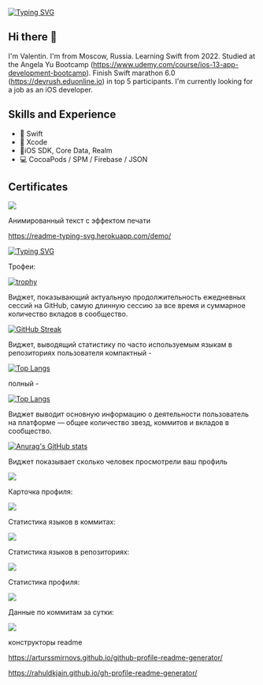 [![Typing SVG](https://readme-typing-svg.herokuapp.com?font=Fira+Code&pause=1000&random=false&width=435&lines=Hi!+I'm+Valentin)](https://git.io/typing-svg)

## Hi there 👋

 I'm Valentin. I'm from Moscow, Russia. Learning Swift from 2022. Studied at the Angela Yu Bootcamp (https://www.udemy.com/course/ios-13-app-development-bootcamp). Finish Swift marathon 6.0 (https://devrush.eduonline.io) in top 5 participants. I'm currently looking for a job as an iOS developer.

## Skills and Experience

- 🦜 Swift
- 🔨 Xcode
- 📱iOS SDK, Core Data, Realm
- 💻 CocoaPods / SPM / Firebase / JSON
  
## Certificates 

![](https://github.com/latronixo/latronixo/blob/features/readme/Сертификат%20об%20окончании%20Марафона%20Devrush%20(Angela)%20iOS-разработчик%20(UIKit)%202022.png)

Анимированный текст с эффектом печати

https://readme-typing-svg.herokuapp.com/demo/

[![Typing SVG](https://readme-typing-svg.herokuapp.com?font=Fira+Code&pause=1000&random=false&width=435&lines=Hi!+I'm+Aleksa)](https://git.io/typing-svg)

Трофеи:

[![trophy](https://github-profile-trophy.vercel.app/?username=Loveink)](https://github.com/ryo-ma/github-profile-trophy)

Виджет, показывающий актуальную продолжительность ежедневных сессий на GitHub, самую длинную сессию за все время и суммарное количество вкладов в сообщество. 

[![GitHub Streak](https://github-readme-streak-stats.herokuapp.com/?user=Loveink)](https://git.io/streak-stats)

Виджет, выводящий статистику по часто используемым языкам в репозиториях пользователя
компактный - 

[![Top Langs](https://github-readme-stats.vercel.app/api/top-langs/?username=Loveink&layout=compact)](https://github.com/Loveink/github-readme-stats)

полный - 

[![Top Langs](https://github-readme-stats.vercel.app/api/top-langs/?username=Loveink)](https://github.com/Loveink/github-readme-stats)

Виджет выводит основную информацию о деятельности пользователь на платформе — общее количество звезд, коммитов и вкладов в сообщество.

[![Anurag's GitHub stats](https://github-readme-stats.vercel.app/api?username=Loveink)](https://github.com/Loveink/github-readme-stats)

Виджет показывает сколько человек просмотрели ваш профиль

![](https://komarev.com/ghpvc/?username=Loveink)

Карточка профиля: 

![](https://github-profile-summary-cards.vercel.app/api/cards/profile-details?username=Loveink&theme=solarized_dark)

Статистика языков в коммитах:

![](https://github-profile-summary-cards.vercel.app/api/cards/most-commit-language?username=Loveink&theme=solarized_dark)

Статистика языков в репозиториях:

![](https://github-profile-summary-cards.vercel.app/api/cards/repos-per-language?username=Loveink&theme=solarized_dark)

Статистика профиля:

![](https://github-profile-summary-cards.vercel.app/api/cards/stats?username=Loveink&theme=solarized_dark)

Данные по коммитам за сутки:

![](https://github-profile-summary-cards.vercel.app/api/cards/productive-time?username=Loveink&theme=solarized_dark)

конструкторы readme

https://arturssmirnovs.github.io/github-profile-readme-generator/

https://rahuldkjain.github.io/gh-profile-readme-generator/


